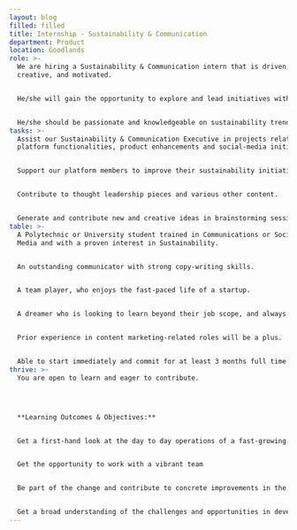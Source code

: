 ```yaml
---
layout: blog
filled: filled
title: Internship - Sustainability & Communication
department: Product
location: Goodlands
role: >-
  We are hiring a Sustainability & Communication intern that is driven, curious,
  creative, and motivated. 


  He/she will gain the opportunity to explore and lead initiatives within the company that will leave a visible impact. 


  He/she should be passionate and knowledgeable on sustainability trends and have strong writing skills.
tasks: >-
  Assist our Sustainability & Communication Executive in projects related to new
  platform functionalities, product enhancements and social-media initiatives. 


  Support our platform members to improve their sustainability initiatives and on-line profiles. 


  Contribute to thought leadership pieces and various other content.


  Generate and contribute new and creative ideas in brainstorming sessions.
table: >-
  A Polytechnic or University student trained in Communications or Social
  Media and with a proven interest in Sustainability. 


  An outstanding communicator with strong copy-writing skills. 


  A team player, who enjoys the fast-paced life of a startup.


  A dreamer who is looking to learn beyond their job scope, and always looking to innovate and suggest new more effective ways to do various tasks 


  Prior experience in content marketing-related roles will be a plus.


  Able to start immediately and commit for at least 3 months full time.
thrive: >-
  You are open to learn and eager to contribute. 




  **Learning Outcomes & Objectives:** 


  Get a first-hand look at the day to day operations of a fast-growing startup 


  Get the opportunity to work with a vibrant team 


  Be part of the change and contribute to concrete improvements in the African T&A ecosystem 


  Get a broad understanding of the challenges and opportunities in developing sustainability initiatives across a diverse range of activities from manufacturing to services.
---
```

